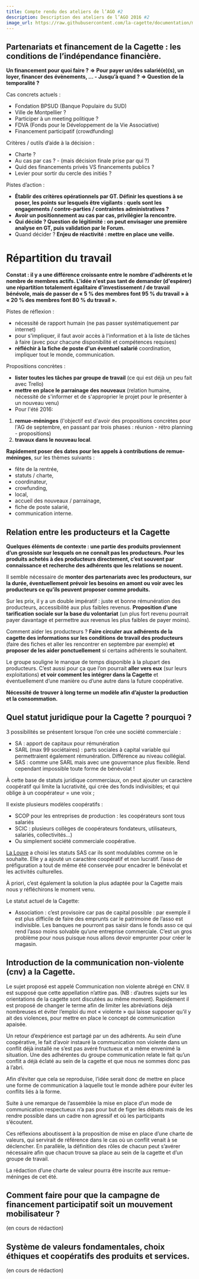 ```yaml
---
title: Compte rendu des ateliers de l’AGO #2
description: Description des ateliers de l’AGO 2016 #2
image_url: https://raw.githubusercontent.com/la-cagette/documentation/master/img/ag-forum.jpg
---
```


## Partenariats et financement de la Cagette : les conditions de l’indépendance financière.
**Un financement pour quoi faire ?**
**=> Pour payer un/des salarié(e)(s), un loyer, financer des évènements, … - Jusqu’à quand ?**
**=> Question de la temporalité ?**

Cas concrets actuels : 
* Fondation BPSUD (Banque Populaire du SUD)
* Ville de Montpellier ?
* Participer à un meeting politique ?
* FDVA (Fonds pour le Développement de la Vie Associative)
* Financement participatif (crowdfunding)

Critères / outils d’aide à la décision : 
* Charte ?
* Au cas par cas ? - (mais décision finale prise par qui ?)
* Quid des financements privés VS financements publics ?
* Levier pour sortir du cercle des initiés ?

Pistes d’action :
* **Établir des critères opérationnels par GT. Définir les questions à se poser, les points sur lesquels être vigilants : quels sont les engagements / contre-parties / contraintes administratives ?**
* **Avoir un positionnement au cas par cas, privilégier la rencontre.**
* **Qui décide ? Question de légitimité : on peut envisager une première analyse en GT, puis validation par le Forum.**
* Quand décider ? **Enjeu de réactivité : mettre en place une veille.**

# Répartition du travail
**Constat : il y a une différence croissante entre le nombre d'adhérents et le nombre de membres actifs. L'idée n'est pas tant de demander (d'espérer) une répartition totalement égalitaire d'investissement / de travail bénévole, mais de passer de « 5 % des membres font 95 % du travail » à « 20 % des membres font 80 % du travail ».**

Pistes de réflexion :
* nécessité de rapport humain (ne pas passer systématiquement par internet)
* pour s'impliquer, il faut avoir accès à l'information et à la liste de tâches à faire (avec pour chacune disponibilité et compétences requises)
* **réfléchir à la fiche de poste d'un éventuel salarié** coordination, impliquer tout le monde, communication.

Propositions concrètes :
* **lister toutes les tâches par groupe de travail** (ce qui est déjà un peu fait avec Trello)
* **mettre en place le parrainage des nouveaux** (relation humaine, nécessité de s'informer et de s'approprier le projet pour le présenter à un nouveau venu)
* Pour l'été 2016: 
1. **remue-méninges** (l'objectif est d'avoir des propositions concrètes pour l'AG de septembre, en passant par trois phases : réunion - rétro planning - propositions)
2. **travaux dans le nouveau local**.

**Rapidement poser des dates pour les appels à contributions de remue-méninges**, sur les thèmes suivants : 
* fête de la rentrée, 
* statuts / charte, 
* coordinateur, 
* crowfunding, 
* local, 
* accueil des nouveaux / parrainage, 
* fiche de poste salarié, 
* communication interne.

## Relation entre les producteurs et la Cagette
**Quelques éléments de contexte : une partie des produits proviennent d’un grossiste sur lesquels on ne connaît pas les producteurs. Pour les produits achetés  à des producteurs directement, c’est souvent par connaissance et recherche des adhérents que les relations se nouent.**

Il semble nécessaire de **monter des partenariats avec les producteurs, sur la durée, éventuellement  prévoir les besoins en amont ou voir avec les producteurs ce qu’ils peuvent proposer comme produits.**

Sur les prix, il y a un double impératif : juste et bonne rémunération des producteurs, accessibilité aux plus faibles revenus. **Proposition d’une tarification sociale sur la base du volontariat** (un plus fort revenu pourrait payer davantage et permettre aux revenus les plus faibles de payer moins). 

Comment aider les producteurs ? **Faire circuler aux adhérents de la cagette des informations sur les conditions de travail des producteurs** (faire des fiches et aller les rencontrer en septembre par exemple) **et proposer de les aider ponctuellement** si certains adhérents le souhaitent.

Le groupe souligne le manque de temps disponible à la plupart des producteurs. C’est aussi pour ça que l’on pourrait **aller vers eux** (sur leurs exploitations) **et voir comment les intégrer dans la Cagette** et éventuellement d’une manière ou d’une autre dans la future coopérative.

**Nécessité de trouver à long terme un modèle afin d’ajuster la production et la consommation.**

## Quel statut juridique pour la Cagette ? pourquoi ?
3 possibilités se présentent lorsque l’on crée une société commerciale : 
* SA : apport de capitaux pour rémunération
* SARL (max 99 sociétaires) : parts sociales à capital variable qui permettraient également rémunération. Différence au niveau collégial.
* SAS : comme une SARL mais avec une gouvernance plus flexible.
Rend cependant impossible toute forme de bénévolat !

À cette base de statuts juridique commerciaux, on peut ajouter un caractère coopératif qui limite la lucrativité, qui crée des fonds indivisibles; et qui oblige à un coopérateur = une voix ;

Il existe plusieurs modèles coopératifs :
* SCOP pour les entreprises de production : les coopérateurs sont tous salariés
* SCIC : plusieurs collèges de coopérateurs fondateurs, utilisateurs, salariés, collectivités…) 
* Ou simplement société commerciale coopérative.

[La Louve](http://dons.cooplalouve.fr/) a choisi les statuts SAS car ils sont modulables comme on le souhaite. Elle y a ajouté un caractère coopératif et non lucratif. l’asso de préfiguration a tout de même été conservée pour encadrer le bénévolat et les activités culturelles.

À priori, c’est également la solution la plus adaptée pour la Cagette mais nous y réfléchirons le moment venu.

Le statut actuel de la Cagette:
* Association : c’est provisoire car pas de capital possible : par exemple il est plus difficile de faire des emprunts car le patrimoine de l’asso est indivisible. Les banques ne pourront pas saisir dans le fonds asso ce qui rend l’asso moins solvable qu’une entreprise commerciale. C’est un gros problème pour nous puisque nous allons devoir emprunter pour créer le magasin. 

## Introduction de la communication non-violente (cnv) a la Cagette.
Le sujet proposé est appelé Communication non violente abrégé en CNV. Il est supposé que cette appellation n’attire pas. (NB : d’autres sujets sur les orientations de la cagette sont discutées au même moment). Rapidement il est proposé de changer le terme afin de limiter les abréviations déjà nombreuses et éviter l’emploi du mot « violente » qui laisse supposer qu’il y ait des violences, pour mettre en place le concept de communication apaisée.

Un retour d’expérience est partagé par un des adhérents. Au sein d’une coopérative, le fait d’avoir instauré la communication non violente dans un conflit déjà installé ne s’est pas avéré fructueux et a même envenimé la situation. Une des adhérentes du groupe communication relate le fait qu’un conflit a déjà éclaté au sein de la cagette et que nous ne sommes donc pas à l’abri.

Afin d’éviter que cela se reproduise, l’idée serait donc de mettre en place une forme de communication à laquelle tout le monde adhère pour éviter les conflits liés à la forme.

Suite à une remarque de l’assemblée la mise en place d’un mode de communication respectueux n’a pas pour but de figer les débats mais de les rendre possible dans un cadre non agressif et où les participants s’écoutent.

Ces réflexions aboutissent à la proposition de mise en place d’une charte de valeurs, qui servirait de référence dans le cas où un conflit venait à se déclencher. En parallèle, la définition des rôles de chacun peut s’avérer nécessaire afin que chacun trouve sa place au sein de la cagette et d’un groupe de travail.

La rédaction d’une charte de valeur pourra être inscrite aux remue-méninges de cet été.

## Comment faire pour que la campagne de financement participatif soit un mouvement mobilisateur ?
(en cours de rédaction)

## Système de valeurs fondamentales, choix éthiques et coopératifs des produits et services.
(en cours de rédaction)